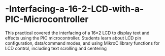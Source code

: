 # -Interfacing-a-16-2-LCD-with-a-PIC-Microcontroller
This practical covered the interfacing of a 16×2 LCD to display text and effects using the PIC microcontroller. Students learn about LCD pin configuration, data/command modes, and using MikroC library functions for LCD control, including text scrolling and centering
